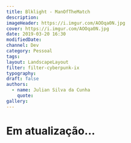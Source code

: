 ```yaml
---
title: Blklight - ManOfTheMatch
description:
imageHeader: https://i.imgur.com/AOOqa0N.jpg
cover: https://i.imgur.com/AOOqa0N.jpg
date: 2019-03-20 16:30
modifiedDate:
channel: Dev
category: Pessoal
tags:
layout: LandscapeLayout
filter: filter-cyberpunk-ix
typography:
draft: false
authors:
  - name: Julian Silva da Cunha
    quote:
gallery:
---
```


# Em atualização...
